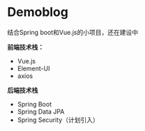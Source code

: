# Demoblog

结合Spring boot和Vue.js的小项目，还在建设中

**前端技术栈：**

+ Vue.js
+ Element-UI
+ axios

**后端技术栈**
  
+ Spring Boot
+ Spring Data JPA
+ Spring Security（计划引入）
